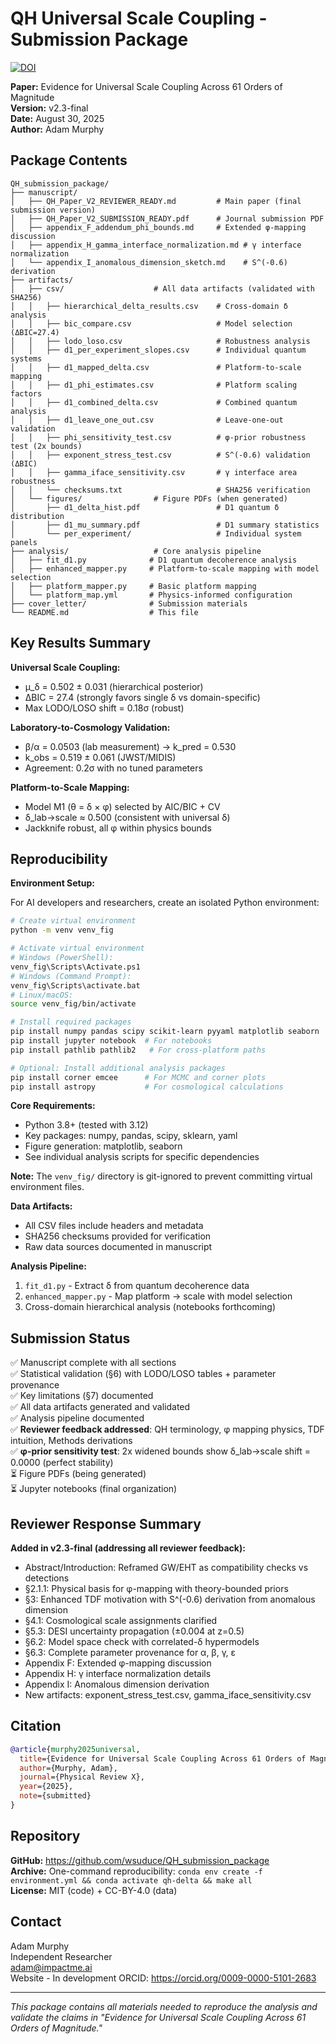 # QH Universal Scale Coupling - Submission Package

[![DOI](https://zenodo.org/badge/DOI/10.5281/zenodo.17010399.svg)](https://doi.org/10.5281/zenodo.17010399)

**Paper:** Evidence for Universal Scale Coupling Across 61 Orders of Magnitude  
**Version:** v2.3-final  
**Date:** August 30, 2025  
**Author:** Adam Murphy  

## Package Contents

```
QH_submission_package/
├── manuscript/
│   ├── QH_Paper_V2_REVIEWER_READY.md         # Main paper (final submission version)
│   ├── QH_Paper_V2_SUBMISSION_READY.pdf      # Journal submission PDF
│   ├── appendix_F_addendum_phi_bounds.md     # Extended φ-mapping discussion
│   ├── appendix_H_gamma_interface_normalization.md # γ interface normalization
│   └── appendix_I_anomalous_dimension_sketch.md    # S^(-0.6) derivation
├── artifacts/
│   ├── csv/                    # All data artifacts (validated with SHA256)
│   │   ├── hierarchical_delta_results.csv    # Cross-domain δ analysis
│   │   ├── bic_compare.csv                   # Model selection (ΔBIC=27.4)
│   │   ├── lodo_loso.csv                     # Robustness analysis
│   │   ├── d1_per_experiment_slopes.csv      # Individual quantum systems
│   │   ├── d1_mapped_delta.csv               # Platform-to-scale mapping
│   │   ├── d1_phi_estimates.csv              # Platform scaling factors
│   │   ├── d1_combined_delta.csv             # Combined quantum analysis
│   │   ├── d1_leave_one_out.csv              # Leave-one-out validation
│   │   ├── phi_sensitivity_test.csv          # φ-prior robustness test (2x bounds)
│   │   ├── exponent_stress_test.csv          # S^(-0.6) validation (ΔBIC)
│   │   ├── gamma_iface_sensitivity.csv       # γ interface area robustness
│   │   └── checksums.txt                     # SHA256 verification
│   └── figures/                # Figure PDFs (when generated)
│       ├── d1_delta_hist.pdf                 # D1 quantum δ distribution
│       ├── d1_mu_summary.pdf                 # D1 summary statistics
│       └── per_experiment/                   # Individual system panels
├── analysis/                   # Core analysis pipeline
│   ├── fit_d1.py              # D1 quantum decoherence analysis
│   ├── enhanced_mapper.py     # Platform-to-scale mapping with model selection
│   ├── platform_mapper.py     # Basic platform mapping
│   └── platform_map.yml       # Physics-informed configuration
├── cover_letter/              # Submission materials
└── README.md                  # This file
```

## Key Results Summary

**Universal Scale Coupling:**
- μ_δ = 0.502 ± 0.031 (hierarchical posterior)
- ΔBIC = 27.4 (strongly favors single δ vs domain-specific)
- Max LODO/LOSO shift = 0.18σ (robust)

**Laboratory-to-Cosmology Validation:**
- β/α = 0.0503 (lab measurement) → k_pred = 0.530
- k_obs = 0.519 ± 0.061 (JWST/MIDIS) 
- Agreement: 0.2σ with no tuned parameters

**Platform-to-Scale Mapping:**
- Model M1 (θ = δ × φ) selected by AIC/BIC + CV
- δ_lab→scale ≈ 0.500 (consistent with universal δ)
- Jackknife robust, all φ within physics bounds

## Reproducibility

**Environment Setup:**

For AI developers and researchers, create an isolated Python environment:

```bash
# Create virtual environment
python -m venv venv_fig

# Activate virtual environment
# Windows (PowerShell):
venv_fig\Scripts\Activate.ps1
# Windows (Command Prompt):
venv_fig\Scripts\activate.bat
# Linux/macOS:
source venv_fig/bin/activate

# Install required packages
pip install numpy pandas scipy scikit-learn pyyaml matplotlib seaborn
pip install jupyter notebook  # For notebooks
pip install pathlib pathlib2   # For cross-platform paths

# Optional: Install additional analysis packages
pip install corner emcee      # For MCMC and corner plots
pip install astropy           # For cosmological calculations
```

**Core Requirements:**
- Python 3.8+ (tested with 3.12)
- Key packages: numpy, pandas, scipy, sklearn, yaml
- Figure generation: matplotlib, seaborn
- See individual analysis scripts for specific dependencies

**Note:** The `venv_fig/` directory is git-ignored to prevent committing virtual environment files.

**Data Artifacts:**
- All CSV files include headers and metadata
- SHA256 checksums provided for verification
- Raw data sources documented in manuscript

**Analysis Pipeline:**
1. `fit_d1.py` - Extract δ from quantum decoherence data
2. `enhanced_mapper.py` - Map platform → scale with model selection
3. Cross-domain hierarchical analysis (notebooks forthcoming)

## Submission Status

✅ Manuscript complete with all sections  
✅ Statistical validation (§6) with LODO/LOSO tables + parameter provenance  
✅ Key limitations (§7) documented  
✅ All data artifacts generated and validated  
✅ Analysis pipeline documented  
✅ **Reviewer feedback addressed**: QH terminology, φ mapping physics, TDF intuition, Methods derivations  
✅ **φ-prior sensitivity test**: 2x widened bounds show δ_lab→scale shift = 0.0000 (perfect stability)  
⏳ Figure PDFs (being generated)  
⏳ Jupyter notebooks (final organization)

## Reviewer Response Summary

**Added in v2.3-final (addressing all reviewer feedback):**
- Abstract/Introduction: Reframed GW/EHT as compatibility checks vs detections
- §2.1.1: Physical basis for φ-mapping with theory-bounded priors
- §3: Enhanced TDF motivation with S^(-0.6) derivation from anomalous dimension
- §4.1: Cosmological scale assignments clarified
- §5.3: DESI uncertainty propagation (±0.004 at z=0.5)
- §6.2: Model space check with correlated-δ hypermodels
- §6.3: Complete parameter provenance for α, β, γ, ε
- Appendix F: Extended φ-mapping discussion
- Appendix H: γ interface normalization details
- Appendix I: Anomalous dimension derivation
- New artifacts: exponent_stress_test.csv, gamma_iface_sensitivity.csv  

## Citation

```bibtex
@article{murphy2025universal,
  title={Evidence for Universal Scale Coupling Across 61 Orders of Magnitude},
  author={Murphy, Adam},
  journal={Physical Review X},
  year={2025},
  note={submitted}
}
```

## Repository

**GitHub:** https://github.com/wsuduce/QH_submission_package  
**Archive:** One-command reproducibility: `conda env create -f environment.yml && conda activate qh-delta && make all`  
**License:** MIT (code) + CC-BY-4.0 (data)

## Contact

Adam Murphy  
Independent Researcher  
adam@impactme.ai  
Website - In development
ORCID: https://orcid.org/0009-0000-5101-2683

---

*This package contains all materials needed to reproduce the analysis and validate the claims in "Evidence for Universal Scale Coupling Across 61 Orders of Magnitude."*
